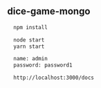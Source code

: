 ## dice-game-mongo

```bash 
  npm install
```
```bash 
  node start
  yarn start
```
```bash 
  name: admin
  password: password1
```

```bash 
  http://localhost:3000/docs
```